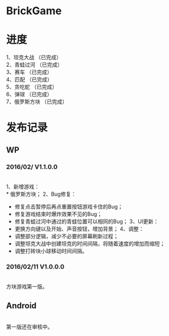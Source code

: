 BrickGame
===

进度
===
1、坦克大战	  （已完成）<br>
2、青蛙过河	  （已完成）<br>
3、赛车	  （已完成）<br>
4、匹配	 （已完成） <br>
5、贪吃蛇	 （已完成）<br>
6、弹球	  （已完成）<br>
7、俄罗斯方块	  （已完成）<br>


发布记录
===
WP
---
### 	  2016/02/	  V1.1.0.0
<br />1、新增游戏：
<br />* 俄罗斯方块；
2、Bug修复：
* 修复点击暂停后再点重置按钮游戏卡住的Bug；
* 修复游戏结束时爆炸效果不见的Bug；
* 修复青蛙过河中通过的青蛙位置可以相同的Bug；
3、UI更新：
* 更换方向键以及开始、声音按钮，增加背景；
4、调整：
* 调整部分逻辑，减少不必要的屏幕刷新过程；
* 调整坦克大战中创建坦克的时间间隔，将随着速度的增加而缩短；
* 调整打砖块小球移动时间间隔。

### 	  2016/02/11	  V1.0.0.0
<br>方块游戏第一版。

Android
---
<br>第一版还在审核中。
